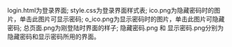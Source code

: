 login.html为登录界面;
style.css为登录界面样式表;
ico.png为隐藏密码时的图片，单击此图片可显示密码;
o_ico.png为显示密码时的图片，单击此图片可隐藏密码;
总页面.png为刚登陆时界面的样子;
隐藏密码.png 和 显示密码.png分别为隐藏密码和显示密码所用的界面。
